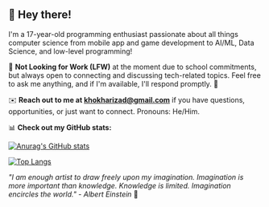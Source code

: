 ## 👋 Hey there!

I'm a 17-year-old programming enthusiast passionate about all things computer science from mobile app and game development to AI/ML, Data Science, and low-level programming!

🏫 **Not Looking for Work (LFW)** at the moment due to school commitments, but always open to connecting and discussing tech-related topics. Feel free to ask me anything, and if I'm available, I'll respond promptly. 💬

✉️ **Reach out to me at [khokharizad@gmail.com](mailto:khokharizad@gmail.com)** if you have questions, opportunities, or just want to connect. Pronouns: He/Him.

📊 **Check out my GitHub stats:** 
  
[![Anurag's GitHub stats](https://github-readme-stats-ten-blush-36.vercel.app/api?username=IK-49&theme=tokyonight&hide_rank=true)](https://github.com/IK-49/github-readme-stats)   

[![Top Langs](https://github-readme-stats-ten-blush-36.vercel.app/api/top-langs/?username=IK-49&layout=pie&hide=ShaderLab,HLSL,SCSS,CMake,C%23&theme=tokyonight)](https://github.com/IK-49/github-readme-stats)

*"I am enough artist to draw freely upon my imagination. Imagination is more important than knowledge. Knowledge is limited. Imagination encircles the world." - Albert Einstein* 🌌
